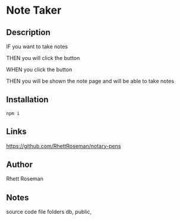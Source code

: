 # Note Taker 

## Description

IF you want to take notes

THEN you will click the button 

WHEN you click the button 

THEN you will be shown the note page and will be able to take notes

## Installation 
`` npm i ``

## Links 
https://github.com/RhettRoseman/notary-pens


## Author
Rhett Roseman


## Notes
source code file folders db, public,
